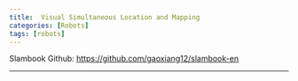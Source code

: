 ```yaml
---
title:  Visual Simultaneous Location and Mapping
categories: [Robots]
tags: [robots]
---
```


Slambook Github:
<a href="https://github.com/gaoxiang12/slambook-en" target="_blank">https://github.com/gaoxiang12/slambook-en</a>

---

